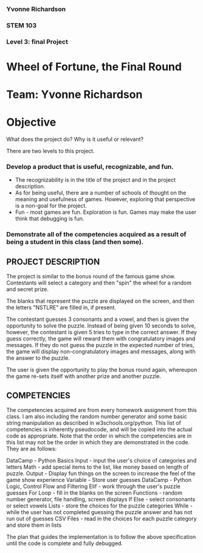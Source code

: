 ### Yvonne Richardson
### STEM 103
### Level 3: final Project

# Wheel of Fortune, the Final Round
# Team: Yvonne Richardson
# Objective
What does the project do? Why is it useful or relevant?

There are two levels to this project.

### Develop a product that is useful, recognizable, and fun.
* The recognizability is in the title of the project and in the project description.
* As for being useful, there are a number of schools of thought on the meaning and usefulness of games. However, exploring that perspective is a non-goal for the project.
* Fun - most games are fun.  Exploration is fun. Games may make the user think that debugging is fun.

### Demonstrate all of the competencies acquired as a result of being a student in this class (and then some).

## PROJECT DESCRIPTION
The project is similar to the bonus round of the famous game show.  Contestants will select a category and then "spin" the wheel for a random and secret prize.

The blanks that represent the puzzle are displayed on the screen, and then the letters "NSTLRE" are filled in, if present.

The contestant guesses 3 consonants and a vowel, and then is given the opportunity to solve the puzzle. Instead of being given 10 seconds to solve, however, the contestant is given 5 tries to type in the correct answer. If they guess correctly, the game will reward them with congratulatory images and messages.  If they do not guess the puzzle in the expected number of tries, the game will display non-congratulatory images and messages, along with the answer to the puzzle.

The user is given the opportunity to play the bonus round again, whereupon the game re-sets itself with another prize and another puzzle.

## COMPETENCIES
The competencies acquired are from every homework assignment from this class.
I am also including the random number generator and some basic string manipulation as described in w3schools.org/python.
This list of competencies is inherently pseudocode, and will be copied into the actual code as appropriate.  Note that the order in which the competencies are in this list may not be the order in which they are demonstrated in the code.
They are as follows:

DataCamp - Python Basics
Input - input the user's choice of categories and letters
Math -  add special items to the list, like money based on length of puzzle.
Output - Display fun things on the screen to increase the feel of the game show experience
Variable - Store user guesses 
DataCamp - Python Logic, Control Flow and Filtering
Elif - work through the user's puzzle guesses
For Loop - fill in the blanks on the screen
Functions -  random number generator, file handling, screen displays
If Else - select consonants or select vowels
Lists - store the choices for the puzzle categories
While - while the user has not completed guessing the puzzle answer and has not run out of guesses
CSV Files - read in the choices for each puzzle category and store them in lists

The plan that guides the implementation is to follow the above specification until the code is complete and fully debugged.  



